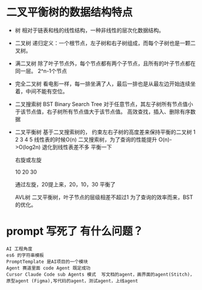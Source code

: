 # 二叉平衡树的数据结构特点

- 树
相对于链表和栈的线性结构，一种非线性的层次化数据结构。

- 二叉树
递归定义：一个根节点，左子树和右子树组成，而每个子树也是一颗二叉树。

- 满二叉树
除了叶子节点外，每个节点都有两个子节点，且所有的叶子节点都在同一层。
2^n-1个节点

- 完全二叉树
看电影一样，每一排坐满了人，最后一排也是从最左边开始连续坐着，中间不能有空位。

- 二叉搜索树 BST Binary Search Tree
    对于任意节点，其左子树所有节点值小于该节点值，右子树所有节点值大于该节点值。
    高效查找，插入、删除有序数据

- 二叉平衡树
   基于二叉搜索树的，
   约束左右子树的高度差来保持平衡的二叉树
        1
           2
              3
                 4
                    5
   线性表的时候O(n)
   二叉搜索树，为了查询的性能提升 O(n)->O(log2n)
   退化到线性表差不多
   平衡一下 

   右旋或左旋

   10
       20
           30

    通过左旋，20提上来，20，10，30 平衡了

    AVL树 二叉平衡树，叶子节点的层级相差不超过1
    为了查询的效率而来，BST的优化。

# prompt 写死了 有什么问题？
    AI 工程角度
    es6 的字符串模板 
    PromptTemplate 是AI项目的一个模块
    Agent 赛道里面 code Agent 既定成功 
    Cursor Claude Code sub Agents 模式  写文档的agent，画界面的agent(Stitch)，原型agent (Figma),写代码的agent，测试agent，上线agent 
